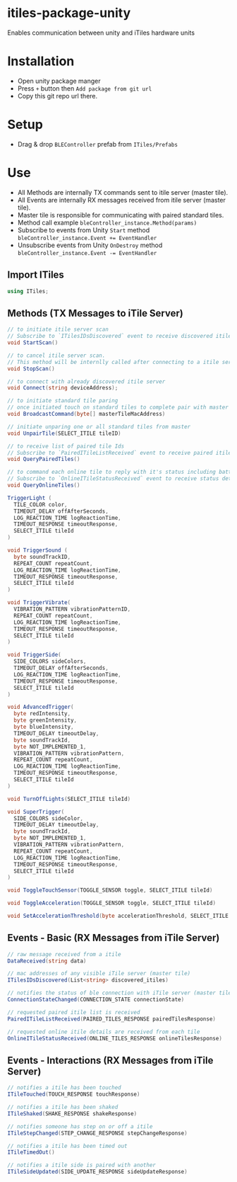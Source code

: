 # itiles-package-unity
Enables communication between unity and iTiles hardware units

# Installation
- Open unity package manger
- Press `+` button then `Add package from git url`
- Copy this git repo url there.

# Setup
- Drag & drop `BLEController` prefab from `ITiles/Prefabs`

# Use
- All Methods are internally TX commands sent to itile server (master tile).
- All Events are internally RX messages received from itile server (master tile).
- Master tile is responsible for communicating with paired standard tiles.
- Method call example `bleController_instance.Method(params)`
- Subscribe to events from Unity `Start` method `bleController_instance.Event += EventHandler`
- Unsubscribe events from Unity `OnDestroy` method `bleController_instance.Event -= EventHandler`

## Import ITiles
```csharp
using ITiles;
```

## Methods (TX Messages to iTile Server)
```csharp
// to initiate itile server scan
// Subscribe to `ITilesIDsDiscovered` event to receive discovered itile server ids (mac addresses)
void StartScan()
```

```csharp
// to cancel itile server scan. 
// This method will be internlly called after connecting to a itile server
void StopScan()
```

```csharp
// to connect with already discovered itile server
void Connect(string deviceAddress);
```

```csharp
// to initiate standard tile paring
// once initiated touch on standard tiles to complete pair with master
void BroadcastCommand(byte[] masterTileMacAddress)
```

```csharp
// initiate unparing one or all standard tiles from master
void UnpairTile(SELECT_ITILE tileID)
```

```csharp
// to receive list of paired tile Ids 
// Subscribe to `PairedITileListReceived` event to receive paired itile id list
void QueryPairedTiles()
```

```csharp
// to command each online tile to reply with it's status including battary percentage
// Subscribe to `OnlineITileStatusReceived` event to receive status details from each of these tiles
void QueryOnlineTiles()
```

```csharp
TriggerLight (
  TILE_COLOR color, 
  TIMEOUT_DELAY offAfterSeconds, 
  LOG_REACTION_TIME logReactionTime, 
  TIMEOUT_RESPONSE timeoutResponse, 
  SELECT_ITILE tileId
)
```

```csharp
void TriggerSound (
  byte soundTrackID,
  REPEAT_COUNT repeatCount,
  LOG_REACTION_TIME logReactionTime,
  TIMEOUT_RESPONSE timeoutResponse,
  SELECT_ITILE tileId
)
```

```csharp
void TriggerVibrate(
  VIBRATION_PATTERN vibrationPatternID,
  REPEAT_COUNT repeatCount,
  LOG_REACTION_TIME logReactionTime,
  TIMEOUT_RESPONSE timeoutResponse,
  SELECT_ITILE tileId
)
```

```csharp
void TriggerSide(
  SIDE_COLORS sideColors,
  TIMEOUT_DELAY offAfterSeconds,
  LOG_REACTION_TIME logReactionTime,
  TIMEOUT_RESPONSE timeoutResponse,
  SELECT_ITILE tileId
)
```

```csharp
void AdvancedTrigger(
  byte redIntensity,
  byte greenIntensity,
  byte blueIntensity,
  TIMEOUT_DELAY timeoutDelay,
  byte soundTrackId,
  byte NOT_IMPLEMENTED_1,
  VIBRATION_PATTERN vibrationPattern,
  REPEAT_COUNT repeatCount,
  LOG_REACTION_TIME logReactionTime,
  TIMEOUT_RESPONSE timeoutResponse,
  SELECT_ITILE tileId
)
```

```csharp
void TurnOffLights(SELECT_ITILE tileId)
```

```csharp
void SuperTrigger(
  SIDE_COLORS sideColor,
  TIMEOUT_DELAY timeoutDelay,
  byte soundTrackId,
  byte NOT_IMPLEMENTED_1,
  VIBRATION_PATTERN vibrationPattern,
  REPEAT_COUNT repeatCount,
  LOG_REACTION_TIME logReactionTime,
  TIMEOUT_RESPONSE timeoutResponse,
  SELECT_ITILE tileId
)
```

```csharp
void ToggleTouchSensor(TOGGLE_SENSOR toggle, SELECT_ITILE tileId) 
```

```csharp
void ToggleAcceleration(TOGGLE_SENSOR toggle, SELECT_ITILE tileId) 
```

```csharp
void SetAccelerationThreshold(byte accelerationThreshold, SELECT_ITILE tileId) 
```

## Events - Basic (RX Messages from iTile Server)

```csharp
// raw message received from a itile
DataReceived(string data)
```

```csharp
// mac addresses of any visible iTile server (master tile)
ITilesIDsDiscovered(List<string> discovered_itiles)
```

```csharp
// notifies the status of ble connection with iTile server (master tile)
ConnectionStateChanged(CONNECTION_STATE connectionState)
```

```csharp
// requested paired itile list is received
PairedITileListReceived(PAIRED_TILES_RESPONSE pairedTilesResponse)
```

```csharp
// requested online itile details are received from each tile
OnlineITileStatusReceived(ONLINE_TILES_RESPONSE onlineTilesResponse)
```

## Events - Interactions (RX Messages from iTile Server)

```csharp
// notifies a itile has been touched
ITileTouched(TOUCH_RESPONSE touchResponse)
```

```csharp
// notifies a itile has been shaked
ITileShaked(SHAKE_RESPONSE shakeResponse)
```

```csharp
// notifies someone has step on or off a itile
ITileStepChanged(STEP_CHANGE_RESPONSE stepChangeResponse)
```

```csharp
// notifies a itile has been timed out
ITileTimedOut()
```

```csharp
// notifies a itile side is paired with another
ITileSideUpdated(SIDE_UPDATE_RESPONSE sideUpdateResponse)
```




